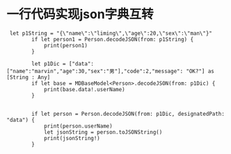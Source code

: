 # 一行代码实现json字典互转
	 let p1String = "{\"name\":\"liming\",\"age\":20,\"sex\":\"man\"}"
	        if let person1 = Person.decodeJSON(from: p1String) {
	            print(person1)
	        }
	        
	        let p1Dic = ["data": ["name":"marvin","age":30,"sex":"男"],"code":2,"message": "OK?"] as [String : Any]
	        if let base = MDBaseModel<Person>.decodeJSON(from: p1Dic) {
	            print(base.data!.userName)
	        }
	        
	        
	        if let person = Person.decodeJSON(from: p1Dic, designatedPath: "data") {
	            print(person.userName)
	            let jsonString = person.toJSONString()
	            print(jsonString!)
	        }